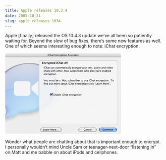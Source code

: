 ```yaml
---
title: Apple releases 10.3.4
date: 2005-10-31
slug: apple_releases_1034
---
```

<p>Apple [finally] released the OS 10.4.3 update we&#8217;ve all been so patiently waiting for. Beyond the slew of bug fixes, there&#8217;s some new features as well. One of which seems interesting enough to note: iChat encryption.</p>

<p><a href="/assets/img/ichat_encryption_thumb.jpg" onclick="window.open('/assets/img/ichat_encryption.jpg','popup','width=631,height=445,scrollbars=no,resizable=yes,toolbar=no,directories=no,location=no,menubar=no,status=no,left=0,top=0'); return false"><img src="/assets/img/ichat_encryption_thumb.jpg" alt=""  /></a></p>

<p>Wonder what people are chatting about that is important enough to encrypt. I personally wouldn&#8217;t mind Uncle Sam or teenager-next-door &#8220;listening in&#8221; on Matt and me babble on about iPods and cellphones.</p>